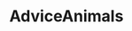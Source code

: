 ---
title: AdviceAnimals
crosslinks:
- The_Donald
- AskReddit
- politics
- pics
- u_imguralbumbot
- IAmA
- funny
- tmsbmeta
- OutOfTheLoop
- livven
- todayilearned
- news
- PoliticalHumor
- videos
- EnoughTrumpSpam
- Showerthoughts
- personalfinance
- tifu
- aww
- conspiracy
---